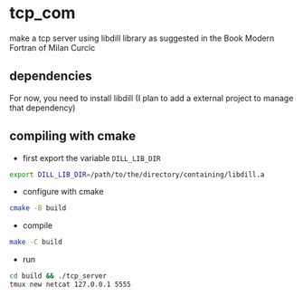 # tcp\_com

make a tcp server using libdill library as suggested in the Book Modern Fortran of Milan Curcic


## dependencies

For now, you need to install libdill (I plan to add a external project to manage that dependency)

## compiling with cmake

- first export the variable `DILL_LIB_DIR`
```bash
export DILL_LIB_DIR=/path/to/the/directory/containing/libdill.a
```
- configure with cmake
```bash
cmake -B build 
```
- compile
```bash
make -C build
```
- run 
```bash
cd build && ./tcp_server 
tmux new netcat 127.0.0.1 5555
```
